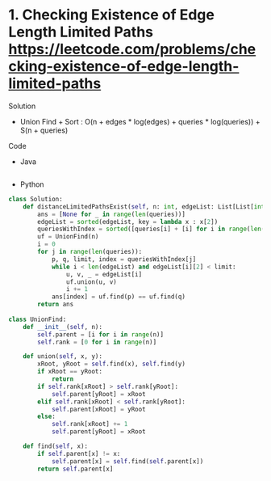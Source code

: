 # 1. Checking Existence of Edge Length Limited Paths https://leetcode.com/problems/checking-existence-of-edge-length-limited-paths

Solution

- Union Find + Sort : O(n + edges * log(edges) + queries * log(queries)) + S(n + queries)

Code

- Java

```java

```

- Python

```python
class Solution:
    def distanceLimitedPathsExist(self, n: int, edgeList: List[List[int]], queries: List[List[int]]) -> List[bool]:
        ans = [None for _ in range(len(queries))]
        edgeList = sorted(edgeList, key = lambda x : x[2])
        queriesWithIndex = sorted([queries[i] + [i] for i in range(len(queries))], key = lambda x : x[2])
        uf = UnionFind(n)
        i = 0
        for j in range(len(queries)):
            p, q, limit, index = queriesWithIndex[j]
            while i < len(edgeList) and edgeList[i][2] < limit:
                u, v, _ = edgeList[i]
                uf.union(u, v)
                i += 1
            ans[index] = uf.find(p) == uf.find(q)
        return ans
        
class UnionFind:
    def __init__(self, n):
        self.parent = [i for i in range(n)]
        self.rank = [0 for i in range(n)]

    def union(self, x, y):
        xRoot, yRoot = self.find(x), self.find(y)
        if xRoot == yRoot:
            return
        if self.rank[xRoot] > self.rank[yRoot]:
            self.parent[yRoot] = xRoot
        elif self.rank[xRoot] < self.rank[yRoot]:
            self.parent[xRoot] = yRoot
        else:
            self.rank[xRoot] += 1
            self.parent[yRoot] = xRoot

    def find(self, x):
        if self.parent[x] != x:
            self.parent[x] = self.find(self.parent[x])
        return self.parent[x]
```
